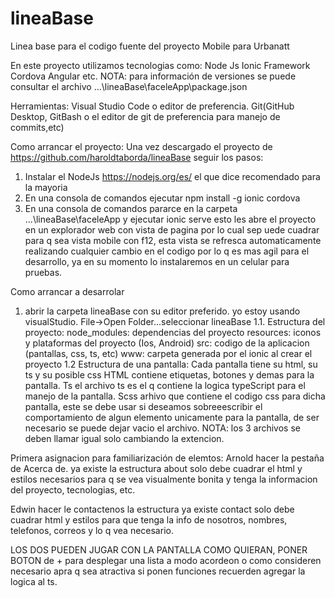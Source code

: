 # lineaBase
Linea base para el codigo fuente del proyecto Mobile para Urbanatt

En este proyecto utilizamos tecnologias como:
Node Js
Ionic Framework
Cordova
Angular
etc.
NOTA: para información de versiones se puede consultar el archivo ...\lineaBase\faceleApp\package.json 

Herramientas:
Visual Studio Code o editor de preferencia.
Git(GitHub Desktop, GitBash o el editor de git de preferencia para manejo de commits,etc)


Como arrancar el proyecto:
Una vez descargado el proyecto de https://github.com/haroldtaborda/lineaBase seguir los pasos:
1. Instalar el NodeJs https://nodejs.org/es/ el que dice recomendado para la mayoria
2. En una consola de comandos ejecutar npm install -g ionic cordova
3. En una consola de comandos pararce en la carpeta ...\lineaBase\faceleApp y ejecutar ionic serve
   esto les abre el proyecto en un explorador web con vista de pagina por lo cual sep uede cuadrar para q sea vista mobile con f12,
   esta vista se refresca automaticamente realizando cualquier cambio en el codigo por lo q es mas agil para el desarrollo, ya en su momento
   lo instalaremos en un celular para pruebas.

Como arrancar a desarrolar
1. abrir la carpeta lineaBase con su editor preferido. yo estoy usando visualStudio. File->Open Folder...seleccionar lineaBase
	1.1. Estructura del proyecto:
	     node_modules: dependencias del proyecto
		 resources: iconos y plataformas del proyecto (Ios, Android)
		 src: codigo de la aplicacion (pantallas, css, ts, etc)
		 www: carpeta generada por el ionic al crear el proyecto
	1.2 Estructura de una pantalla:
	    Cada pantalla tiene su html, su ts y su posible css
			HTML contiene etiquetas, botones y demas para la pantalla.
			Ts el archivo ts es el q contiene la logica typeScript para el manejo de la pantalla.
			Scss arhivo que contiene el codigo css para dicha pantalla, este se debe usar si deseamos
			  sobreeescribir el comportamiento de algun elemento unicamente para la pantalla, de ser necesario se puede dejar vacio el archivo.
		NOTA: los 3 archivos se deben llamar igual solo cambiando la extencion.	  
		

Primera asignacion para familiarización de elemtos:
Arnold hacer la pestaña de Acerca de. ya existe la estructura about solo debe cuadrar el html y estilos necesarios para q se vea visualmente bonita y
tenga la informacion del proyecto, tecnologias, etc.

Edwin hacer le contactenos la estructura ya existe contact solo debe cuadrar html y estilos para que tenga la info de nosotros, nombres, telefonos, correos 
y lo q vea necesario.

LOS DOS PUEDEN JUGAR CON LA PANTALLA COMO QUIERAN, PONER BOTON de + para desplegar una lista a modo acordeon o como consideren necesario apra q sea atractiva
si ponen funciones recuerden agregar la logica al ts.

 

